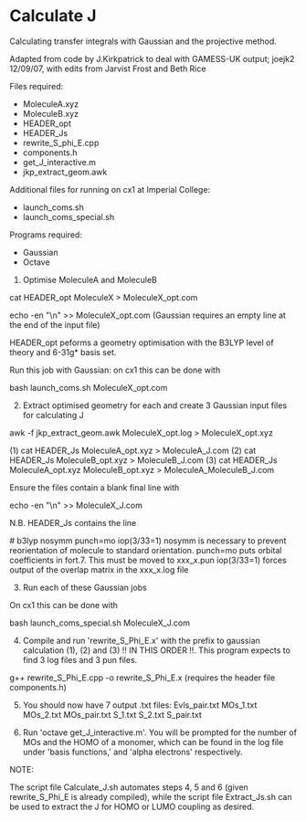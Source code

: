 # Calculate J

Calculating transfer integrals with Gaussian and the projective method.

Adapted from code by J.Kirkpatrick to deal with GAMESS-UK output; joejk2 12/09/07, with edits from Jarvist Frost and Beth Rice

Files required:

- MoleculeA.xyz
- MoleculeB.xyz
- HEADER_opt
- HEADER_Js
- rewrite_S_phi_E.cpp
- components.h
- get_J_interactive.m
- jkp_extract_geom.awk

Additional files for running on cx1 at Imperial College:

- launch_coms.sh
- launch_coms_special.sh

Programs required:

- Gaussian 
- Octave


1. Optimise MoleculeA and MoleculeB


cat HEADER_opt MoleculeX > MoleculeX_opt.com

echo -en "\n" >> MoleculeX_opt.com            (Gaussian requires an empty line at the end of the input file)

HEADER_opt peforms a geometry optimisation with the B3LYP level of theory and 6-31g* basis set.

Run this job with Gaussian: on cx1 this can be done with

bash launch_coms.sh MoleculeX_opt.com


2. Extract optimised geometry for each and create 3 Gaussian input files for calculating J

awk -f jkp_extract_geom.awk MoleculeX_opt.log > MoleculeX_opt.xyz

(1) cat HEADER_Js MoleculeA_opt.xyz > MoleculeA_J.com
(2) cat HEADER_Js MoleculeB_opt.xyz > MoleculeB_J.com
(3) cat HEADER_Js MoleculeA_opt.xyz MoleculeB_opt.xyz > MoleculeA_MoleculeB_J.com

Ensure the files contain a blank final line with

echo -en "\n" >> MoleculeX_J.com

N.B. HEADER_Js contains the line 

\# b3lyp nosymm punch=mo iop(3/33=1)
	nosymm is necessary to prevent reorientation of molecule to standard orientation.
	punch=mo puts orbital coefficients in fort.7.  This must be moved to xxx_x.pun 
	iop(3/33=1) forces output of the overlap matrix in the xxx_x.log file
	

3. Run each of these Gaussian jobs

On cx1 this can be done with 

bash launch_coms_special.sh MoleculeX_J.com


4. Compile and run 'rewrite_S_Phi_E.x' with the prefix to gaussian calculation (1), (2)
and (3) !! IN THIS ORDER !!.  This program expects to find 3 log files and 3 pun files.

g++ rewrite_S_Phi_E.cpp -o rewrite_S_Phi_E.x (requires the header file components.h)


5. You should now have 7 output .txt files:
	Evls_pair.txt  MOs_1.txt  MOs_2.txt  MOs_pair.txt  S_1.txt  S_2.txt
	S_pair.txt
	

6. Run 'octave get_J_interactive.m'.  You will be prompted for the number of MOs and
the HOMO of a monomer, which can be found in the log file under 'basis functions,' and 'alpha electrons' respectively.


NOTE:

The script file Calculate_J.sh automates steps 4, 5 and 6 (given rewrite_S_Phi_E is already compiled), while the script file Extract_Js.sh can be used to extract the J for HOMO or LUMO coupling as desired. 





